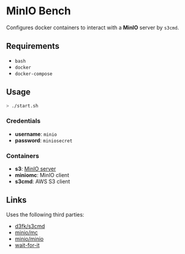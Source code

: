 # MinIO Bench

Configures docker containers to interact with a **MinIO** server by `s3cmd`.

## Requirements

* `bash`
* `docker`
* `docker-compose`

## Usage

```sh
> ./start.sh
```

### Credentials

* **username**: `minio`
* **password**: `miniosecret`

### Containers

* **s3**: [MinIO server](http://localhost:9000/)
* **miniomc**: MinIO client
* **s3cmd**: AWS S3 client

## Links

Uses the following third parties:

* [d3fk/s3cmd](https://hub.docker.com/r/d3fk/s3cmd)
* [minio/mc](https://hub.docker.com/r/minio/mc)
* [minio/minio](https://hub.docker.com/r/minio/minio)
* [wait-for-it](https://github.com/vishnubob/wait-for-it)
